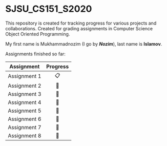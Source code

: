 SJSU_CS151_S2020
===
This repository is created for tracking progress for various projects and collaborations. Created for grading assignments in Computer Science Object Oriented Programming.

My first name is Mukhammadnozim (I go by **_Nozim_**), last name is **__Islamov__**.

Assignments finished so far:


Assignment | Progress |
:--------: | :------: |
Assignment 1 | :clipboard:     |
Assignment 2 | :no_entry_sign: |
Assignment 3 | :no_entry_sign: |
Assignment 4 | :no_entry_sign: |
Assignment 5 | :no_entry_sign: |
Assignment 6 | :no_entry_sign: |
Assignment 7 | :no_entry_sign: |
Assignment 8 | :no_entry_sign: |
